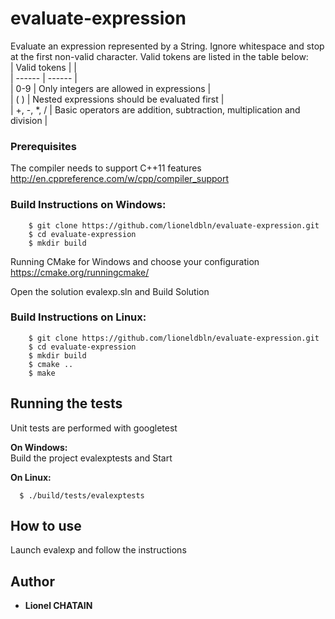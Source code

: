 # evaluate-expression

Evaluate an expression represented by a String.
Ignore whitespace and stop at the first non-valid character.
Valid tokens are listed in the table below:  
| Valid tokens |  |  
| ------ | ------ |  
| 0-9 | Only integers are allowed in expressions |  
| ( ) | Nested expressions should be evaluated first |  
| +, -, *, / | Basic operators are addition, subtraction, multiplication and division |  

### Prerequisites

The compiler needs to support C++11 features  
http://en.cppreference.com/w/cpp/compiler_support

### Build Instructions on Windows:

```
    $ git clone https://github.com/lioneldbln/evaluate-expression.git
    $ cd evaluate-expression
    $ mkdir build
```
  Running CMake for Windows and choose your configuration  
  https://cmake.org/runningcmake/

  Open the solution evalexp.sln and Build Solution

### Build Instructions on Linux:

```
    $ git clone https://github.com/lioneldbln/evaluate-expression.git
    $ cd evaluate-expression
    $ mkdir build
    $ cmake ..
    $ make
```
## Running the tests

Unit tests are performed with googletest
    
  **On Windows:**  
  Build the project evalexptests and Start
  
  **On Linux:**
```
  $ ./build/tests/evalexptests
```

## How to use

Launch evalexp and follow the instructions

## Author

* **Lionel CHATAIN**
